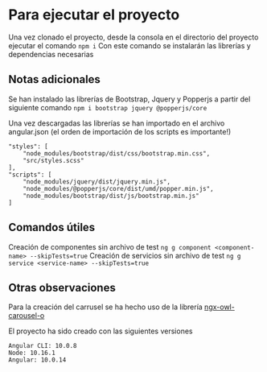 # Para ejecutar el proyecto

Una vez clonado el proyecto, desde la consola en el directorio del proyecto ejecutar el comando `npm i`
Con este comando se instalarán las librerías y dependencias necesarias

## Notas adicionales

Se han instalado las librerías de Bootstrap, Jquery y Popperjs a partir del siguiente comando
`npm i bootstrap jquery @popperjs/core`

Una vez descargadas las librerías se han importado en el archivo angular.json (el orden de importación de los scripts es importante!)

    "styles": [
        "node_modules/bootstrap/dist/css/bootstrap.min.css",
        "src/styles.scss"
	],
	"scripts": [
		"node_modules/jquery/dist/jquery.min.js",
		"node_modules/@popperjs/core/dist/umd/popper.min.js",
        "node_modules/bootstrap/dist/js/bootstrap.min.js"
	]

## Comandos útiles

Creación de componentes sin archivo de test `ng g component <component-name> --skipTests=true`
Creación de servicios sin archivo de test `ng g service <service-name> --skipTests=true`


## Otras observaciones

Para la creación del carrusel se ha hecho uso de la librería  [ngx-owl-carousel-o](https://www.npmjs.com/package/ngx-owl-carousel-o)

El proyecto ha sido creado con las siguientes versiones
    
    Angular CLI: 10.0.8
    Node: 10.16.1
    Angular: 10.0.14
